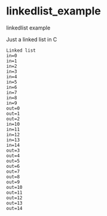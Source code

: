 # linkedlist_example
linkedlist example

Just a linked list in C

```
Linked list
in=0
in=1
in=2
in=3
in=4
in=5
in=6
in=7
in=8
in=9
out=0
out=1
out=2
in=10
in=11
in=12
in=13
in=14
out=3
out=4
out=5
out=6
out=7
out=8
out=9
out=10
out=11
out=12
out=13
out=14
```
